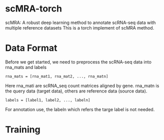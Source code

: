 # scMRA-torch
scMRA: A robust deep learning method to annotate scRNA-seq data with multiple reference datasets
This is a torch implement of scMRA method.

# Data Format
Before we get started, we need to preprocess the scRNA-seq data into rna_mats and labels

    rna_mats = [rna_mat1, rna_mat2, ..., rna_matn]
    
Here rna_mati are scRNA_seq count matrices aligned by gene. rna_matn is the query data (target data), others are reference data (source data).

    labels = [label1, label2, ..., labeln]
    
For annotation use, the labeln which refers the targe label is not needed.

# Training

